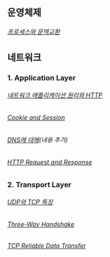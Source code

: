 ## 운영체제

###### [프로세스와 문맥교환](https://github.com/tiktakz/Computer_Science/blob/main/Operating%20System/%ED%94%84%EB%A1%9C%EC%84%B8%EC%8A%A4%EC%99%80%20%EB%AC%B8%EB%A7%A5%EA%B5%90%ED%99%98.md)




## 네트워크

### 1. Application Layer
###### [네트워크 애플리케이션 원리와 HTTP](https://developerkim.tistory.com/43)
###### [Cookie and Session](https://developerkim.tistory.com/47)
###### [DNS에 대해](https://developerkim.tistory.com/48)(내용 추가)
###### [HTTP Request and Response](https://developerkim.tistory.com/46)

### 2. Transport Layer
###### [UDP와 TCP 특징](https://developerkim.tistory.com/44)
###### [Three-Way Handshake](https://developerkim.tistory.com/45)
###### [TCP Reliable Data Transfer](https://developerkim.tistory.com/50)
